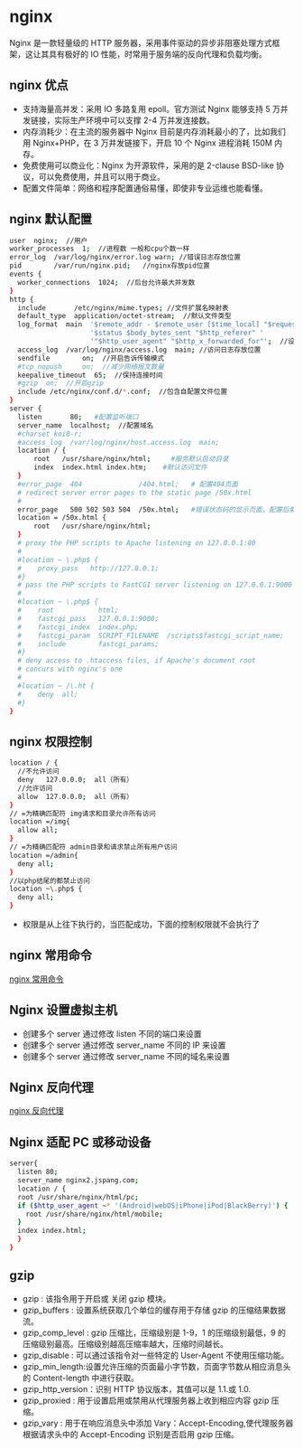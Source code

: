 # nginx

Nginx 是一款轻量级的 HTTP 服务器，采用事件驱动的异步非阻塞处理方式框架，这让其具有极好的 IO 性能，时常用于服务端的反向代理和负载均衡。

## nginx 优点

- 支持海量高并发：采用 IO 多路复用 epoll。官方测试 Nginx 能够支持 5 万并发链接，实际生产环境中可以支撑 2-4 万并发连接数。
- 内存消耗少：在主流的服务器中 Nginx 目前是内存消耗最小的了，比如我们用 Nginx+PHP，在 3 万并发链接下，开启 10 个 Nginx 进程消耗 150M 内存。
- 免费使用可以商业化：Nginx 为开源软件，采用的是 2-clause BSD-like 协议，可以免费使用，并且可以用于商业。
- 配置文件简单：网络和程序配置通俗易懂，即使非专业运维也能看懂。

## nginx 默认配置

```bash
user  nginx;  //用户
worker_processes  1;  //进程数 一般和cpu个数一样
error_log  /var/log/nginx/error.log warn; //错误日志存放位置
pid        /var/run/nginx.pid;   //nginx存放pid位置
events {
  worker_connections  1024;  //后台允许最大并发数
}
http {
  include       /etc/nginx/mime.types; //文件扩展名映射表
  default_type  application/octet-stream;  //默认文件类型
  log_format  main  '$remote_addr - $remote_user [$time_local] "$request" '
                    '$status $body_bytes_sent "$http_referer" '
                    '"$http_user_agent" "$http_x_forwarded_for"';  //设置日志模式
  access_log  /var/log/nginx/access.log  main; //访问日志存放位置
  sendfile        on;  //开启告诉传输模式
  #tcp_nopush     on;  //减少网络报文数量
  keepalive_timeout  65;  //保持连接时间
  #gzip  on;  //开启gzip
  include /etc/nginx/conf.d/*.conf;  //包含自配置文件位置
}
server {
  listen       80;   #配置监听端口
  server_name  localhost;  //配置域名
  #charset koi8-r;
  #access_log  /var/log/nginx/host.access.log  main;
  location / {
      root   /usr/share/nginx/html;     #服务默认启动目录
      index  index.html index.htm;    #默认访问文件
  }
  #error_page  404              /404.html;   # 配置404页面
  # redirect server error pages to the static page /50x.html
  #
  error_page   500 502 503 504  /50x.html;   #错误状态码的显示页面，配置后需要重启
  location = /50x.html {
      root   /usr/share/nginx/html;
  }
  # proxy the PHP scripts to Apache listening on 127.0.0.1:80
  #
  #location ~ \.php$ {
  #    proxy_pass   http://127.0.0.1;
  #}
  # pass the PHP scripts to FastCGI server listening on 127.0.0.1:9000
  #
  #location ~ \.php$ {
  #    root           html;
  #    fastcgi_pass   127.0.0.1:9000;
  #    fastcgi_index  index.php;
  #    fastcgi_param  SCRIPT_FILENAME  /scripts$fastcgi_script_name;
  #    include        fastcgi_params;
  #}
  # deny access to .htaccess files, if Apache's document root
  # concurs with nginx's one
  #
  #location ~ /\.ht {
  #    deny  all;
  #}
}
```

## nginx 权限控制

```bash
location / {
  //不允许访问
  deny   127.0.0.0;  all（所有）
  //允许访问
  allow  127.0.0.0;  all（所有）
}
// =为精确匹配符 img请求和目录允许所有访问
location =/img{
  allow all;
}
// =为精确匹配符 admin目录和请求禁止所有用户访问
location =/admin{
  deny all;
}
//以php结尾的都禁止访问
location ~\.php$ {
  deny all;
}
```

- 权限是从上往下执行的，当匹配成功，下面的控制权限就不会执行了

## nginx 常用命令

[nginx 常用命令](./nginx命令.md)

## Nginx 设置虚拟主机

- 创建多个 server 通过修改 listen 不同的端口来设置
- 创建多个 server 通过修改 server_name 不同的 IP 来设置
- 创建多个 server 通过修改 server_name 不同的域名来设置

## Nginx 反向代理

[nginx 反向代理](./nginx反向代理.md)

## Nginx 适配 PC 或移动设备

```bash
server{
  listen 80;
  server_name nginx2.jspang.com;
  location / {
  root /usr/share/nginx/html/pc;
  if ($http_user_agent ~* '(Android|webOS|iPhone|iPod|BlackBerry)') {
    root /usr/share/nginx/html/mobile;
  }
  index index.html;
  }
}
```

## gzip

- gzip : 该指令用于开启或 关闭 gzip 模块。
- gzip_buffers : 设置系统获取几个单位的缓存用于存储 gzip 的压缩结果数据流。
- gzip_comp_level : gzip 压缩比，压缩级别是 1-9，1 的压缩级别最低，9 的压缩级别最高。压缩级别越高压缩率越大，压缩时间越长。
- gzip_disable : 可以通过该指令对一些特定的 User-Agent 不使用压缩功能。
- gzip_min_length:设置允许压缩的页面最小字节数，页面字节数从相应消息头的 Content-length 中进行获取。
- gzip_http_version：识别 HTTP 协议版本，其值可以是 1.1.或 1.0.
- gzip_proxied : 用于设置启用或禁用从代理服务器上收到相应内容 gzip 压缩。
- gzip_vary : 用于在响应消息头中添加 Vary：Accept-Encoding,使代理服务器根据请求头中的 Accept-Encoding 识别是否启用 gzip 压缩。
